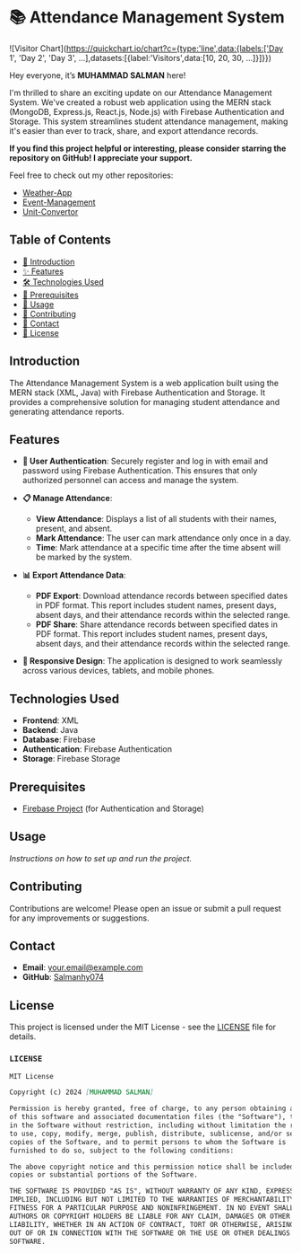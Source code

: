 # 📚 Attendance Management System

![Visitor Chart](https://quickchart.io/chart?c={type:'line',data:{labels:['Day 1', 'Day 2', 'Day 3', ...],datasets:[{label:'Visitors',data:[10, 20, 30, ...]}]}})


Hey everyone, it’s **MUHAMMAD SALMAN** here!

I'm thrilled to share an exciting update on our Attendance Management System. We've created a robust web application using the MERN stack (MongoDB, Express.js, React.js, Node.js) with Firebase Authentication and Storage. This system streamlines student attendance management, making it's easier than ever to track, share, and export attendance records.

**If you find this project helpful or interesting, please consider starring the repository on GitHub! I appreciate your support.**

Feel free to check out my other repositories:

 - [Weather-App](https://github.com/Salmanhy074/Weather-App)
 - [Event-Management](https://github.com/Salmanhy074/Event-Management)
 - [Unit-Convertor](https://github.com/Salmanhy074/Unit-Convertor)

## Table of Contents
- [👋 Introduction](#introduction)
- [✨ Features](#features)
- [🛠️ Technologies Used](#technologies-used)
- [🔧 Prerequisites](#prerequisites)
- [📖 Usage](#usage)
- [🤝 Contributing](#contributing)
- [📧 Contact](#contact)
- [📄 License](#license)

## Introduction

The Attendance Management System is a web application built using the MERN stack (XML, Java) with Firebase Authentication and Storage. It provides a comprehensive solution for managing student attendance and generating attendance reports.

## Features

- **🔐 User Authentication**: Securely register and log in with email and password using Firebase Authentication. This ensures that only authorized personnel can access and manage the system.

- **📋 Manage Attendance**: 
  - **View Attendance**: Displays a list of all students with their names, present, and absent. 
  - **Mark Attendance**: The user can mark attendance only once in a day.
  - **Time**: Mark attendance at a specific time after the time absent will be marked by the system.

- **📊 Export Attendance Data**:
  - **PDF Export**: Download attendance records between specified dates in PDF format. This report includes student names, present days, absent days, and their attendance records within the selected range.
  - **PDF Share**: Share attendance records between specified dates in PDF format. This report includes student names, present days, absent days, and their attendance records within the selected range.

- **📱 Responsive Design**: The application is designed to work seamlessly across various devices, tablets, and mobile phones.

## Technologies Used

- **Frontend**: XML
- **Backend**: Java
- **Database**: Firebase
- **Authentication**: Firebase Authentication
- **Storage**: Firebase Storage

## Prerequisites

- [Firebase Project](https://firebase.google.com/) (for Authentication and Storage)

## Usage

*Instructions on how to set up and run the project.*

## Contributing

Contributions are welcome! Please open an issue or submit a pull request for any improvements or suggestions.

## Contact

- **Email**: your.email@example.com
- **GitHub**: [Salmanhy074](https://github.com/Salmanhy074)

## License

This project is licensed under the MIT License - see the [LICENSE](./LICENSE) file for details.



  
### `LICENSE`

```markdown
MIT License

Copyright (c) 2024 [MUHAMMAD SALMAN]

Permission is hereby granted, free of charge, to any person obtaining a copy
of this software and associated documentation files (the "Software"), to deal
in the Software without restriction, including without limitation the rights
to use, copy, modify, merge, publish, distribute, sublicense, and/or sell
copies of the Software, and to permit persons to whom the Software is
furnished to do so, subject to the following conditions:

The above copyright notice and this permission notice shall be included in all
copies or substantial portions of the Software.

THE SOFTWARE IS PROVIDED "AS IS", WITHOUT WARRANTY OF ANY KIND, EXPRESS OR
IMPLIED, INCLUDING BUT NOT LIMITED TO THE WARRANTIES OF MERCHANTABILITY,
FITNESS FOR A PARTICULAR PURPOSE AND NONINFRINGEMENT. IN NO EVENT SHALL THE
AUTHORS OR COPYRIGHT HOLDERS BE LIABLE FOR ANY CLAIM, DAMAGES OR OTHER
LIABILITY, WHETHER IN AN ACTION OF CONTRACT, TORT OR OTHERWISE, ARISING FROM,
OUT OF OR IN CONNECTION WITH THE SOFTWARE OR THE USE OR OTHER DEALINGS IN THE
SOFTWARE.

